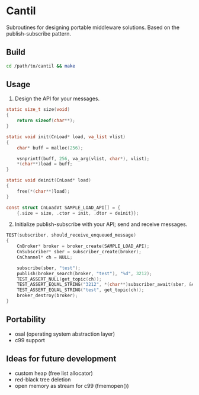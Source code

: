 # Cantil
Subroutines for designing portable middleware solutions.
Based on the publish-subscribe pattern.

## Build
```sh
cd /path/to/cantil && make
```

## Usage
1. Design the API for your messages.
```c
static size_t size(void)
{
	return sizeof(char**);
}

static void init(CnLoad* load, va_list vlist)
{
	char* buff = malloc(256);

	vsnprintf(buff, 256, va_arg(vlist, char*), vlist);
	*(char**)load = buff;
}

static void deinit(CnLoad* load)
{
	free(*(char**)load);
}

const struct CnLoadVt SAMPLE_LOAD_API[] = {
	{.size = size, .ctor = init, .dtor = deinit}};
```
2. Initialize publish-subscribe with your API; send and receive messages.
```c
TEST(subscriber, should_receive_enqueued_message)
{
	CnBroker* broker = broker_create(SAMPLE_LOAD_API);
	CnSubscriber* sber = subscriber_create(broker);
	CnChannel* ch = NULL;

	subscribe(sber, "test");
	publish(broker_search(broker, "test"), "%d", 3212);
	TEST_ASSERT_NULL(get_topic(ch));
	TEST_ASSERT_EQUAL_STRING("3212", *(char**)subscriber_await(sber, &ch));
	TEST_ASSERT_EQUAL_STRING("test", get_topic(ch));
	broker_destroy(broker);
}
```

## Portability
- osal (operating system abstraction layer)
- c99 support

## Ideas for future development
- custom heap (free list allocator)
- red-black tree deletion
- open memory as stream for c99 (fmemopen())
